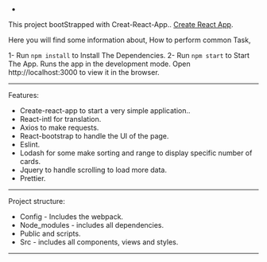 -
This project bootStrapped with Creat-React-App.. 
[Create React App](https://github.com/facebookincubator/create-react-app).

Here you will find some information about, How to perform common Task,

1- Run `npm install` to Install The Dependencies.
2- Run `npm start` to Start The App.
Runs the app in the development mode.
Open http://localhost:3000 to view it in the browser.

------------------------------------------------------------------------------------------------------
Features:

- Create-react-app to start a very simple application..
- React-intl for translation.
- Axios to make requests.
- React-bootstrap to handle the UI of the page.
- Eslint.
- Lodash for some make sorting and range to display specific number of cards.
- Jquery to handle scrolling to load more data.
- Prettier.

------------------------------------------------------------------------------------------------------

Project structure:

- Config - Includes the webpack.
- Node_modules - includes all dependencies.
- Public and scripts.
- Src - includes all components, views and styles.
------------------------------------------------------------------------------------------------------